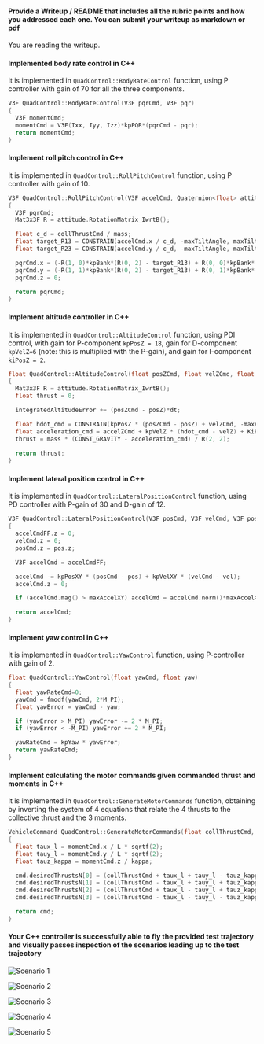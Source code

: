 #### Provide a Writeup / README that includes all the rubric points and how you addressed each one. You can submit your writeup as markdown or pdf

You are reading the writeup.

#### Implemented body rate control in C++

It is implemented in `QuadControl::BodyRateControl` function, using P controller with gain of 70 for all the three components.

```c++
V3F QuadControl::BodyRateControl(V3F pqrCmd, V3F pqr)
{
  V3F momentCmd;
  momentCmd = V3F(Ixx, Iyy, Izz)*kpPQR*(pqrCmd - pqr);
  return momentCmd;
}
```

#### Implement roll pitch control in C++

It is implemented in `QuadControl::RollPitchControl` function, using P controller with gain of 10.

```c++
V3F QuadControl::RollPitchControl(V3F accelCmd, Quaternion<float> attitude, float collThrustCmd)
{
  V3F pqrCmd;
  Mat3x3F R = attitude.RotationMatrix_IwrtB();

  float c_d = collThrustCmd / mass;
  float target_R13 = CONSTRAIN(accelCmd.x / c_d, -maxTiltAngle, maxTiltAngle);
  float target_R23 = CONSTRAIN(accelCmd.y / c_d, -maxTiltAngle, maxTiltAngle);

  pqrCmd.x = (-R(1, 0)*kpBank*(R(0, 2) - target_R13) + R(0, 0)*kpBank*(R(1, 2) - target_R23)) / R(2, 2);
  pqrCmd.y = (-R(1, 1)*kpBank*(R(0, 2) - target_R13) + R(0, 1)*kpBank*(R(1, 2) - target_R23)) / R(2, 2);
  pqrCmd.z = 0;

  return pqrCmd;
}
```

#### Implement altitude controller in C++

It is implemented in `QuadControl::AltitudeControl` function, using PDI control, with gain for P-component `kpPosZ = 18`, gain for D-component `kpVelZ=6` (note: this is multiplied with the P-gain), and gain for I-component `kiPosZ = 2`.

```c++
float QuadControl::AltitudeControl(float posZCmd, float velZCmd, float posZ, float velZ, Quaternion<float> attitude, float accelZCmd, float dt)
{
  Mat3x3F R = attitude.RotationMatrix_IwrtB();
  float thrust = 0;

  integratedAltitudeError += (posZCmd - posZ)*dt;

  float hdot_cmd = CONSTRAIN(kpPosZ * (posZCmd - posZ) + velZCmd, -maxAscentRate, maxDescentRate);
  float acceleration_cmd = accelZCmd + kpVelZ * (hdot_cmd - velZ) + KiPosZ * integratedAltitudeError;
  thrust = mass * (CONST_GRAVITY - acceleration_cmd) / R(2, 2);
  
  return thrust;
}
```

#### Implement lateral position control in C++

It is implemented in `QuadControl::LateralPositionControl` function, using PD controller with P-gain of 30 and D-gain of 12.

```c++
V3F QuadControl::LateralPositionControl(V3F posCmd, V3F velCmd, V3F pos, V3F vel, V3F accelCmdFF)
{
  accelCmdFF.z = 0;
  velCmd.z = 0;
  posCmd.z = pos.z;

  V3F accelCmd = accelCmdFF;

  accelCmd -= kpPosXY * (posCmd - pos) + kpVelXY * (velCmd - vel);
  accelCmd.z = 0;

  if (accelCmd.mag() > maxAccelXY) accelCmd = accelCmd.norm()*maxAccelXY;

  return accelCmd;
}
```

#### Implement yaw control in C++

It is implemented in `QuadControl::YawControl` function, using P-controller with gain of 2.

```c++
float QuadControl::YawControl(float yawCmd, float yaw)
{
  float yawRateCmd=0;
  yawCmd = fmodf(yawCmd, 2*M_PI);
  float yawError = yawCmd - yaw;

  if (yawError > M_PI) yawError -= 2 * M_PI;
  if (yawError < -M_PI) yawError += 2 * M_PI;

  yawRateCmd = kpYaw * yawError;
  return yawRateCmd;
}
```

#### Implement calculating the motor commands given commanded thrust and moments in C++

It is implemented in `QuadControl::GenerateMotorCommands` function, obtaining by inverting the system of 4 equations that relate the 4 thrusts to the collective thrust and the 3 moments.

```C++
VehicleCommand QuadControl::GenerateMotorCommands(float collThrustCmd, V3F momentCmd)
{
  float taux_l = momentCmd.x / L * sqrtf(2);
  float tauy_l = momentCmd.y / L * sqrtf(2);
  float tauz_kappa = momentCmd.z / kappa;

  cmd.desiredThrustsN[0] = (collThrustCmd + taux_l + tauy_l - tauz_kappa) / 4.f;
  cmd.desiredThrustsN[1] = (collThrustCmd - taux_l + tauy_l + tauz_kappa) / 4.f;
  cmd.desiredThrustsN[2] = (collThrustCmd + taux_l - tauy_l + tauz_kappa) / 4.f;
  cmd.desiredThrustsN[3] = (collThrustCmd - taux_l - tauy_l - tauz_kappa) / 4.f;

  return cmd;
}
```

#### Your C++ controller is successfully able to fly the provided test trajectory and visually passes inspection of the scenarios leading up to the test trajectory

![Scenario 1](s1.gif)

![Scenario 2](s2.gif)

![Scenario 3](s3.gif)

![Scenario 4](s4.gif)

![Scenario 5](s5.gif)